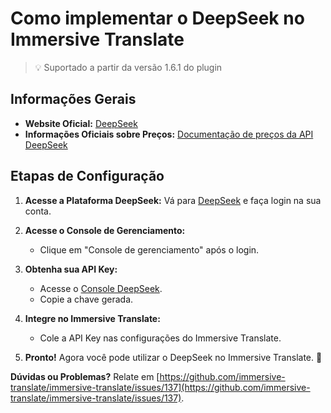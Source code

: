 # Como implementar o DeepSeek no Immersive Translate

> 💡 Suportado a partir da versão 1.6.1 do plugin

## Informações Gerais

- **Website Oficial:** [DeepSeek](https://deepseek.com/)
- **Informações Oficiais sobre Preços:** [Documentação de preços da API DeepSeek](https://platform.deepseek.com/api-docs/pricing)

## Etapas de Configuração

1. **Acesse a Plataforma DeepSeek:** Vá para [DeepSeek](https://deepseek.com/) e faça login na sua conta.

2. **Acesse o Console de Gerenciamento:**
   - Clique em "Console de gerenciamento" após o login.

3. **Obtenha sua API Key:**
   - Acesse o [Console DeepSeek](https://platform.deepseek.com/api_keys).
   - Copie a chave gerada.

4. **Integre no Immersive Translate:**
   - Cole a API Key nas configurações do Immersive Translate.

5. **Pronto!** Agora você pode utilizar o DeepSeek no Immersive Translate. 🎉

**Dúvidas ou Problemas?** Relate em [https://github.com/immersive-translate/immersive-translate/issues/137](https://github.com/immersive-translate/immersive-translate/issues/137).
